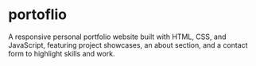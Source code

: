 # portoflio
A responsive personal portfolio website built with HTML, CSS, and JavaScript, featuring project showcases, an about section, and a contact form to highlight skills and work.
